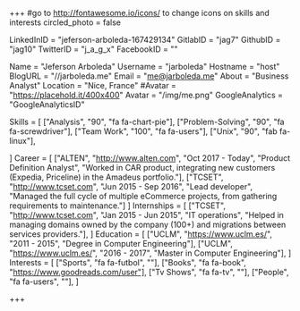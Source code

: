 +++
#go to http://fontawesome.io/icons/ to change icons on skills and interests
circled_photo = false

LinkedInID = "jeferson-arboleda-167429134"
GitlabID = "jag7"
GithubID = "jag10"
TwitterID = "j_a_g_x"
FacebookID = ""

Name = "Jeferson Arboleda"
Username = "jarboleda"
Hostname = "host"
BlogURL = "//jarboleda.me"
Email = "me@jarboleda.me"
About = "Business Analyst"
Location = "Nice, France"
#Avatar = "https://placehold.it/400x400"
Avatar = "/img/me.png"
GoogleAnalytics = "GoogleAnalyticsID"

Skills = [
    ["Analysis", "90", "fa fa-chart-pie"],
    ["Problem-Solving", "90", "fa fa-screwdriver"],
    ["Team Work", "100", "fa fa-users"],
    ["Unix", "90", "fab fa-linux"],

]
Career = [
          ["ALTEN", "http://www.alten.com", "Oct 2017 - Today", "Product Definition Analyst", "Worked in CAR product, integrating new customers (Expedia, Priceline) in the Amadeus portfolio."],
          ["TCSET", "http://www.tcset.com", "Jun 2015 - Sep 2016", "Lead developer", "Managed the full cycle of multiple eCommerce projects, from gathering requirements to maintenance."]
]
Internships = [
          ["TCSET", "http://www.tcset.com", "Jan 2015 - Jun 2015", "IT operations", "Helped in managing domains owned by the company (100+) and migrations between services providers."],
]
Education = [
          ["UCLM", "https://www.uclm.es/", "2011 - 2015", "Degree in Computer Engineering"],
          ["UCLM", "https://www.uclm.es/", "2016 - 2017", "Master in Computer Engineering"],
]
Interests = [
          ["Sports", "fa fa-futbol", ""],
          ["Books", "fa fa-book", "https://www.goodreads.com/user"],
          ["Tv Shows", "fa fa-tv", ""],
          ["People", "fa fa-users", ""],
]

+++
